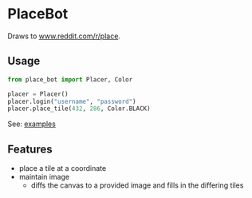 # PlaceBot

Draws to www.reddit.com/r/place.

## Usage
```python
from place_bot import Placer, Color

placer = Placer()
placer.login("username", "password")
placer.place_tile(432, 286, Color.BLACK)
```

See: [examples](examples/)

## Features
- place a tile at a coordinate
- maintain image 
   - diffs the canvas to a provided image and fills in the differing tiles
